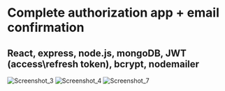 # Сomplete authorization app + email confirmation
## React, express, node.js, mongoDB, JWT (access\refresh token), bcrypt, nodemailer

![Screenshot_3](https://user-images.githubusercontent.com/43748738/233856381-56fee140-754b-412c-ae72-b13f1787b365.jpg)
![Screenshot_4](https://user-images.githubusercontent.com/43748738/233856387-905c132c-bed9-434c-9cb4-de040639d5b7.jpg)
![Screenshot_7](https://user-images.githubusercontent.com/43748738/233856398-a5ee223d-1ec7-4d18-938b-42afa3bbc229.jpg)

